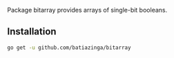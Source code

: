 Package bitarray provides arrays of single-bit booleans.

## Installation

```bash
go get -u github.com/batiazinga/bitarray
```
